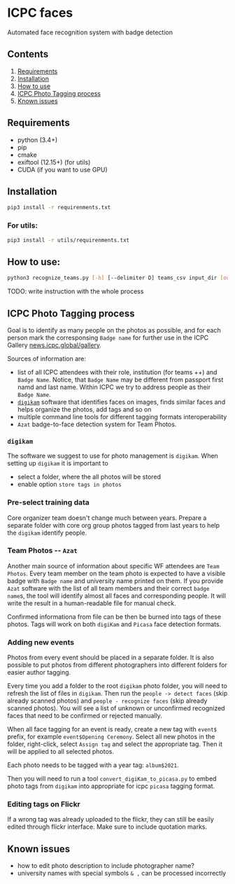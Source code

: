 # ICPC faces
Automated face recognition system with badge detection

## Contents
1. [Requirements](#requirements)
2. [Installation](#installation)
2. [How to use](#how-to-use)
3. [ICPC Photo Tagging process](#icpc-photo-tagging-process)
4. [Known issues](#known-issues)

## Requirements
- python (3.4+)
- pip
- cmake
- exiftool (12.15+) (for utils) 
- CUDA (if you want to use GPU)

## Installation
```bash
pip3 install -r requirenments.txt
```

### For utils:
```bash
pip3 install -r utils/requirenments.txt
```

## How to use: 
```bash
python3 recognize_teams.py [-h] [--delimiter D] teams_csv input_dir [output_dir] [tags_file]
```

TODO: write instruction with the whole process


## ICPC Photo Tagging process

Goal is to identify as many people on the photos as possible, and for each person mark the corresponsing `Badge name` for further use in the ICPC Gallery [news.icpc.global/gallery](https://news.icpc.global/gallery).

Sources of information are:
* list of all ICPC attendees with their role, institution (for teams ++) and `Badge Name`. Notice, that `Badge Name` may be different from passport first namd and last name. Within ICPC we try to address people as their `Badge Name`.
* [`digikam`](https://www.digikam.org) software that identifies faces on images, finds similar faces and helps organize the photos, add tags and so on
* multiple command line tools for different tagging formats interoperability
* `Azat` badge-to-face detection system for Team Photos.

### `digikam`

The software we suggest to use for photo management is `digikam`. 
When setting up `digikam` it is important to 
* select a folder, where the all photos will be stored
* enable option `store tags in photos`

### Pre-select training data

Core organizer team doesn't change much between years. Prepare a separate folder with core org group photos tagged from last years to help the `digikam` identify people.

### Team Photos -- `Azat`

Another main source of information about specific WF attendees are `Team Photos`. Every team member on the team photo is expected to have a visible badge with `Badge name` and university name printed on them. If you provide `Azat` software with the list of all team members and their correct `badge name`s, the tool will identify almost all faces and corresponding people. It will write the result in a human-readable file for manual check.

Confirmed informationa from file can be then be burned into tags of these photos. Tags will work on both `digiKam` and `Picasa` face detection formats. 

### Adding new events

Photos from every event should be placed in a separate folder. It is also possible to put photos from different photographers into different folders for easier author tagging.

Every time you add a folder to the root `digikam` photo folder, you will need to refresh the list of files in `digikam`. Then run the `people -> detect faces` (skip already scanned photos) and `people - recognize faces` (skip already scanned photos). You will see a list of unknown or unconfirmed recognized faces that need to be confirmed or rejected manually.

When all face tagging for an event is ready, create a new tag with `event$` prefix, for example `event$Opening Ceremony`. Select all new photos in the folder, right-click, select `Assign tag` and select the appropriate tag. Then it will be applied to all selected photos.

Each photo needs to be tagged with a year tag: `album$2021`. 

Then you will need to run a tool `convert_digiKam_to_picasa.py` to embed photo tags from `digikam` into appropriate for icpc `picasa` tagging format.

### Editing tags on Flickr

If a wrong tag was already uploaded to the flickr, they can still be easily edited through flickr interface. Make sure to include quotation marks.

## Known issues
* how to edit photo description to include photographer name?
* university names with special symbols `& ,` can be processed incorrectly
